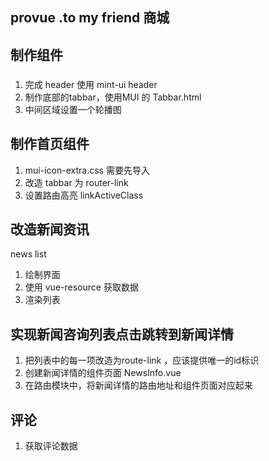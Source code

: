 ## provue .to my friend  商城

## 制作组件
### 
1. 完成 header 使用 mint-ui header
2. 制作底部的tabbar，使用MUI 的 Tabbar.html
3. 中间区域设置一个轮播图

## 制作首页组件
1. mui-icon-extra.css 需要先导入
2. 改造 tabbar 为 router-link
3. 设置路由高亮 linkActiveClass

## 改造新闻资讯
news list
1. 绘制界面
2. 使用 vue-resource 获取数据
3. 渲染列表

## 实现新闻咨询列表点击跳转到新闻详情
1. 把列表中的每一项改造为route-link ，应该提供唯一的id标识
2. 创建新闻详情的组件页面 NewsInfo.vue
3. 在路由模块中，将新闻详情的路由地址和组件页面对应起来


## 评论

1. 获取评论数据

